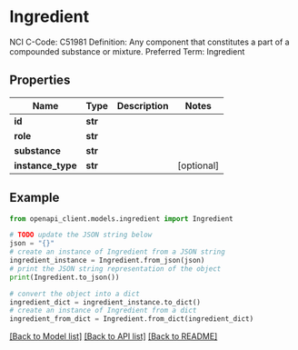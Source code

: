 # Ingredient

NCI C-Code: C51981 Definition: Any component that constitutes a part of a compounded substance or mixture. Preferred Term: Ingredient

## Properties

Name | Type | Description | Notes
------------ | ------------- | ------------- | -------------
**id** | **str** |  | 
**role** | **str** |  | 
**substance** | **str** |  | 
**instance_type** | **str** |  | [optional] 

## Example

```python
from openapi_client.models.ingredient import Ingredient

# TODO update the JSON string below
json = "{}"
# create an instance of Ingredient from a JSON string
ingredient_instance = Ingredient.from_json(json)
# print the JSON string representation of the object
print(Ingredient.to_json())

# convert the object into a dict
ingredient_dict = ingredient_instance.to_dict()
# create an instance of Ingredient from a dict
ingredient_from_dict = Ingredient.from_dict(ingredient_dict)
```
[[Back to Model list]](../README.md#documentation-for-models) [[Back to API list]](../README.md#documentation-for-api-endpoints) [[Back to README]](../README.md)


